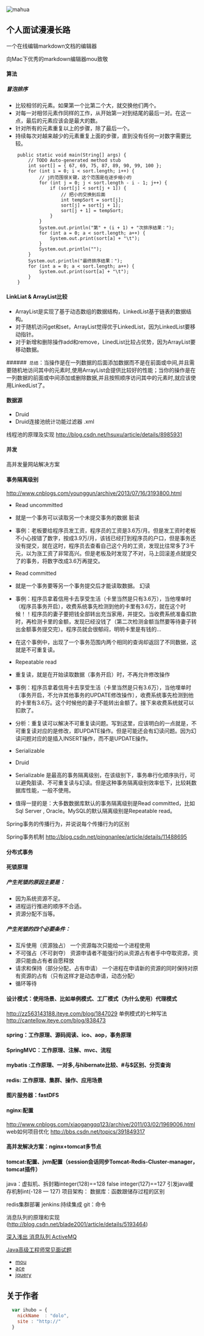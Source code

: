![mahua](mahua-logo.jpg)
## 个人面试漫漫长路
一个在线编辑markdown文档的编辑器

向Mac下优秀的markdown编辑器mou致敬

#### 算法
##### 冒泡排序
* 比较相邻的元素。如果第一个比第二个大，就交换他们两个。
* 对每一对相邻元素作同样的工作，从开始第一对到结尾的最后一对。在这一点，最后的元素应该会是最大的数。
* 针对所有的元素重复以上的步骤，除了最后一个。
* 持续每次对越来越少的元素重复上面的步骤，直到没有任何一对数字需要比较。
```
	public static void main(String[] args) {
		// TODO Auto-generated method stub
		int sort[] = { 67, 69, 75, 87, 89, 90, 99, 100 };
		for (int i = 0; i < sort.length; i++) {
			// j的范围很关键，这个范围是在逐步缩小的
			for (int j = 0; j < sort.length - i - 1; j++) {
				if (sort[j] < sort[j + 1]) {
					// 把小的交换到后面
					int tempSort = sort[j];
					sort[j] = sort[j + 1];
					sort[j + 1] = tempSort;
				}
			}
			System.out.println("第" + (i + 1) + "次排序结果：");
			for (int a = 0; a < sort.length; a++) {
				System.out.print(sort[a] + "\t");
			}
			System.out.println("");
		}
		System.out.println("最终排序结果：");
		for (int a = 0; a < sort.length; a++) {
			System.out.print(sort[a] + "\t");
		}
	}

```


#### LinkLiat & ArrayList比较
* ArrayList是实现了基于动态数组的数据结构，LinkedList基于链表的数据结构。 
* 对于随机访问get和set，ArrayList觉得优于LinkedList，因为LinkedList要移动指针。 
* 对于新增和删除操作add和remove，LinedList比较占优势，因为ArrayList要移动数据。 
 
######` 总结`：当操作是在一列数据的后面添加数据而不是在前面或中间,并且需要随机地访问其中的元素时,使用ArrayList会提供比较好的性能；当你的操作是在一列数据的前面或中间添加或删除数据,并且按照顺序访问其中的元素时,就应该使用LinkedList了。

#### 数据源 
* Druid
* Druid连接池统计功能过滤器 .xml

线程池的原理及实现
http://blog.csdn.net/hsuxu/article/details/8985931

#### 并发
高并发量网站解决方案

#### 事务隔离级别
http://www.cnblogs.com/younggun/archive/2013/07/16/3193800.html
* Read uncommitted
 * 就是一个事务可以读取另一个未提交事务的数据   脏读
 * 事例：老板要给程序员发工资，程序员的工资是3.6万/月。但是发工资时老板不小心按错了数字，按成3.9万/月，该钱已经打到程序员的户口，但是事务还没有提交，就在这时，程序员去查看自己这个月的工资，发现比往常多了3千元，以为涨工资了非常高兴。但是老板及时发现了不对，马上回滚差点就提交了的事务，将数字改成3.6万再提交。

* Read committed
 * 就是一个事务要等另一个事务提交后才能读取数据。 幻读
 * 事例：程序员拿着信用卡去享受生活（卡里当然是只有3.6万），当他埋单时（程序员事务开启），收费系统事先检测到他的卡里有3.6万，就在这个时候！！程序员的妻子要把钱全部转出充当家用，并提交。当收费系统准备扣款时，再检测卡里的金额，发现已经没钱了（第二次检测金额当然要等待妻子转出金额事务提交完）。程序员就会很郁闷，明明卡里是有钱的…
 * 在这个事例中，出现了一个事务范围内两个相同的查询却返回了不同数据，这就是不可重复读。

* Repeatable read
 * 重复读，就是在开始读取数据（事务开启）时，不再允许修改操作
 * 事例：程序员拿着信用卡去享受生活（卡里当然是只有3.6万），当他埋单时（事务开启，不允许其他事务的UPDATE修改操作），收费系统事先检测到他的卡里有3.6万。这个时候他的妻子不能转出金额了。接下来收费系统就可以扣款了。
 * 分析：重复读可以解决不可重复读问题。写到这里，应该明白的一点就是，不可重复读对应的是修改，即UPDATE操作。但是可能还会有幻读问题。因为幻读问题对应的是插入INSERT操作，而不是UPDATE操作。

* Serializable
 * Druid
 * Serializable 是最高的事务隔离级别，在该级别下，事务串行化顺序执行，可以避免脏读、不可重复读与幻读。但是这种事务隔离级别效率低下，比较耗数据库性能，一般不使用。
* 值得一提的是：大多数数据库默认的事务隔离级别是Read committed，比如Sql Server , Oracle。MySQL的默认隔离级别是Repeatable read。

Spring事务的传播行为，并说说每个传播行为的区别

Spring事务机制
http://blog.csdn.net/pingnanlee/article/details/11488695
#### 分布式事务

#### 死锁原理
##### 产生死锁的原因主要是：
* 因为系统资源不足。
* 进程运行推进的顺序不合适。
* 资源分配不当等。
##### 产生死锁的四个必要条件：　　
* 互斥使用（资源独占）    一个资源每次只能给一个进程使用
* 不可强占（不可剥夺）    资源申请者不能强行的从资源占有者手中夺取资源，资源只能由占有者自愿释放
* 请求和保持（部分分配，占有申请）   一个进程在申请新的资源的同时保持对原有资源的占有（只有这样才是动态申请，动态分配）
* 循环等待 

#### 设计模式：使用场景、比如单例模式、工厂模式（为什么使用）代理模式
http://zz563143188.iteye.com/blog/1847029
单例模式的七种写法
http://cantellow.iteye.com/blog/838473

#### spring：工作原理、源码阅读、ico、aop，事务原理
#### SpringMVC：工作原理、注解、mvc、流程
#### mybatis :工作原理、一对多,与hibernate比较、#与$区别、分页查询
#### redis: 工作原理、集群、操作、应用场景

#### 图片服务器：fastDFS
#### nginx:配置
http://www.cnblogs.com/xiaogangqq123/archive/2011/03/02/1969006.html
web如何项目优化
http://bbs.csdn.net/topics/391849317
#### 高并发解决方案：nginx+tomcat多节点
#### tomcat:配置、jvm配置（session会话同步Tomcat-Redis-Cluster-manager，tomcat插件）

java：虚拟机、拆封箱integer(128)==128 false integer(127)==127 引发java缓存机制int(-128 — 127)
项目架构：
数据库：函数跟储存过程的区别


redis集群部署
jenkins:持续集成
git：命令

消息队列的原理和实现(http://blog.csdn.net/blade2001/article/details/5193464)

[深入浅出 消息队列 ActiveMQ](http://blog.csdn.net/jwdstef/article/details/17380471)


[Java高级工程师常见面试题](http://www.itmayiedu.com/front/articleinfo/63.html)


* [mou](http://mouapp.com/) 
* [ace](http://ace.ajax.org/)
* [jquery](http://jquery.com)

## 关于作者

```javascript
  var ihubo = {
    nickName  : "dolo",
    site : "http://"
  }
```
